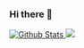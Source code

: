 ### Hi there 🛵

<a href="https://github.com/afridho/">
  <img src="https://github-readme-stats-ridho.vercel.app/api?username=afridho&show_icons=true&count_private=true&include_all_commits=true&line_height=25&custom_title=GitHub%20Stats&theme=swift" alt="Github Stats" />
</a>

<a href="https://github.com/afridho/">
  <img src="https://github-readme-stats-ridho.vercel.app/api/top-langs/?username=afridho&theme=swift&line_height=22&layout=compact&hide=less" />
</a>